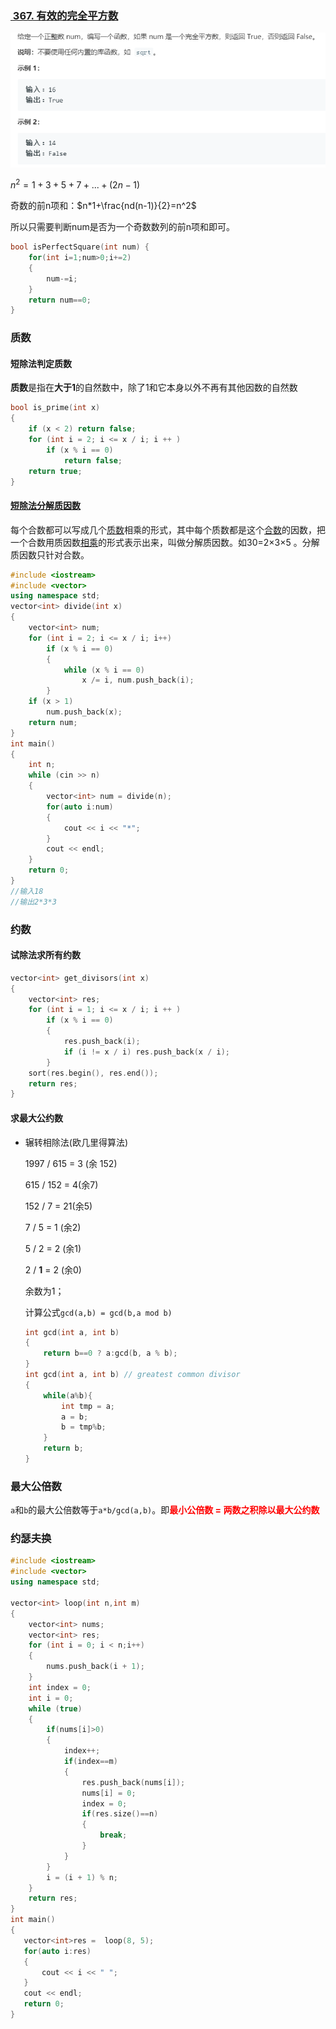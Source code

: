 ### [ 367. 有效的完全平方数](https://leetcode-cn.com/problems/valid-perfect-square/)

<img src="数学.assets/image-20200508212045722.png" alt="image-20200508212045722" style="zoom:80%;" />

$n^2 = 1+3+5+7+...+(2n-1)$

奇数的前n项和：$n*1+\frac{nd(n-1)}{2}=n^2$

所以只需要判断num是否为一个奇数数列的前n项和即可。

```cpp
bool isPerfectSquare(int num) {
    for(int i=1;num>0;i+=2)
    {
        num-=i;
    }
    return num==0;
}
```

### 质数

#### 短除法判定质数

**质数**是指在**大于1**的自然数中，除了1和它本身以外不再有其他因数的自然数

```cpp
bool is_prime(int x)
{
    if (x < 2) return false;
    for (int i = 2; i <= x / i; i ++ )
        if (x % i == 0)
            return false;
    return true;
}
```

#### [短除法分解质因数](https://www.nowcoder.com/practice/196534628ca6490ebce2e336b47b3607?tpId=37&tqId=21229&tPage=1&rp=&ru=/ta/huawei&qru=/ta/huawei/question-ranking)

每个合数都可以写成几个[质数](https://baike.baidu.com/item/质数/263515)相乘的形式，其中每个质数都是这个[合数](https://baike.baidu.com/item/合数/49186)的因数，把一个合数用质因数[相乘](https://baike.baidu.com/item/相乘/10779094)的形式表示出来，叫做分解质因数。如30=2×3×5 。分解质因数只针对合数。

```cpp
#include <iostream>
#include <vector>
using namespace std;
vector<int> divide(int x)
{
    vector<int> num;
    for (int i = 2; i <= x / i; i++)
        if (x % i == 0)
        {
            while (x % i == 0)
                x /= i, num.push_back(i);
        }
    if (x > 1)
        num.push_back(x);
    return num;
}
int main() 
{
    int n;
    while (cin >> n)
    {
        vector<int> num = divide(n);
        for(auto i:num)
        {
            cout << i << "*";
        }
        cout << endl;
    }
    return 0;
}
//输入18
//输出2*3*3
```

### 约数

#### 试除法求所有约数 

```cpp
vector<int> get_divisors(int x)
{
    vector<int> res;
    for (int i = 1; i <= x / i; i ++ )
        if (x % i == 0)
        {
            res.push_back(i);
            if (i != x / i) res.push_back(x / i);
        }
    sort(res.begin(), res.end());
    return res;
}
```

#### 求最大公约数

- 辗转相除法(欧几里得算法)

  1997 / 615 = 3 (余 152)

  615 / 152 = 4(余7)

  152 / 7 = 21(余5)

  7 / 5 = 1 (余2)

  5 / 2 = 2 (余1)

  2 / **1** = 2 (余0)

  余数为1；

  计算公式`gcd(a,b) = gcd(b,a mod b)`

  ```cpp
  int gcd(int a, int b)
  {
      return b==0 ? a:gcd(b, a % b);
  }
  int gcd(int a, int b) // greatest common divisor
  {
      while(a%b){
          int tmp = a;
          a = b;
          b = tmp%b;
      }
      return b; 
  }
  ```

### 最大公倍数

`a`和`b`的最大公倍数等于`a*b/gcd(a,b)`。即<strong style="color:red;">最小公倍数 = 两数之积除以最大公约数</strong>

### 约瑟夫换

```cpp
#include <iostream>
#include <vector>
using namespace std;

vector<int> loop(int n,int m)
{
    vector<int> nums;
    vector<int> res;
    for (int i = 0; i < n;i++)
    {
        nums.push_back(i + 1);
    }
    int index = 0;
    int i = 0;
    while (true)
    {
        if(nums[i]>0)
        {
            index++;
            if(index==m)
            {
                res.push_back(nums[i]);
                nums[i] = 0;
                index = 0;
                if(res.size()==n)
                {
                    break;
                } 
            }
        }
        i = (i + 1) % n;
    }
    return res;
}
int main()
{
   vector<int>res =  loop(8, 5);
   for(auto i:res)
   {
       cout << i << " ";
   }
   cout << endl;
   return 0;
}

```

